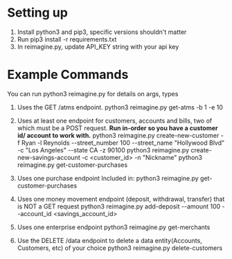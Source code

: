 # Setting up
1. Install python3 and pip3, specific versions shouldn't matter
2. Run pip3 install -r requirements.txt
3. In reimagine.py, update API_KEY string with your api key

# Example Commands
You can run python3 reimagine.py <command-name> for details on args, types
1. Uses the GET /atms endpoint.
python3 reimagine.py get-atms -b 1 -e 10

2. Uses at least one endpoint for customers, accounts and bills, two of which must be a POST request.
<b> Run in-order so you have a customer id/ account to work with.</b>
python3 reimagine.py create-new-customer -f Ryan -l Reynolds --street_number 100 --street_name "Hollywood Blvd" -c "Los Angeles" --state CA -z 90100
python3 reimagine.py create-new-savings-account -c <customer_id> -n "Nickname"
python3 reimagine.py get-customer-purchases

3. Uses one purchase endpoint
Included in:
python3 reimagine.py get-customer-purchases

4. Uses one money movement endpoint (deposit, withdrawal, transfer) that is NOT a GET request
python3 reimagine.py add-deposit --amount 100 --account_id <savings_account_id>

5. Uses one enterprise endpoint
python3 reimagine.py get-merchants

6. Use the DELETE /data endpoint to delete a data entity(Accounts, Customers, etc) of your choice
python3 reimagine.py delete-customers
